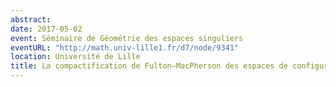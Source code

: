 ```yaml
---
abstract:
date: 2017-05-02
event: Séminaire de Géométrie des espaces singuliers
eventURL: "http://math.univ-lille1.fr/d7/node/9341"
location: Université de Lille
title: La compactification de Fulton–MacPherson des espaces de configuration
---
```

